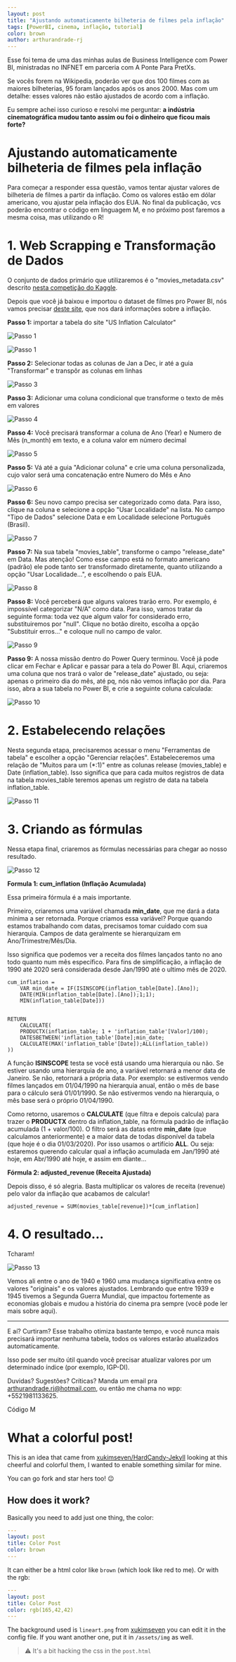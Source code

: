 ```yaml
---
layout: post
title: "Ajustando automaticamente bilheteria de filmes pela inflação"
tags: [PowerBI, cinema, inflação, tutorial]
color: brown
author: arthurandrade-rj
---
```


Esse foi tema de uma das minhas aulas de Business Intelligence com Power BI, ministradas no INFNET em parceria com A Ponte Para PretXs.

Se vocês forem na Wikipedia, poderão ver que dos 100 filmes com as maiores bilheterias, 95 foram lançados após os anos 2000. Mas com um detalhe: esses valores não estão ajustados de acordo com a inflação.

Eu sempre achei isso curioso e resolvi me perguntar: **a indústria cinematográfica mudou tanto assim ou foi o dinheiro que ficou mais forte?**

# Ajustando automaticamente bilheteria de filmes pela inflação

Para começar a responder essa questão, vamos tentar ajustar valores de bilheteria de filmes a partir da inflação. Como os valores estão em dólar americano, vou ajustar pela inflação dos EUA. No final da publicação, vcs poderão encontrar o código em linguagem M, e no próximo post faremos a mesma coisa, mas utilizando o R!

# 1. Web Scrapping e Transformação de Dados
O conjunto de dados primário que utilizaremos é o "movies_metadata.csv" descrito [nesta competição do Kaggle](https://www.kaggle.com/rounakbanik/the-movies-dataset).

Depois que você já baixou e importou o dataset de filmes pro Power BI, nós vamos precisar [deste site](https://www.usinflationcalculator.com/inflation/current-inflation-rates/), que nos dará informações sobre a inflação.

**Passo 1:** importar a tabela do site "US Inflation Calculator"

![Passo 1](https://github.com/arthurandrade-rj/arthurandrade-rj.github.io/blob/master/images/Imagem1.png)

![Passo 1](https://github.com/arthurandrade-rj/arthurandrade-rj.github.io/blob/master/images/Imagem2.png)

**Passo 2:** Selecionar todas as colunas de Jan a Dec, ir até a guia "Transformar" e transpôr as colunas em linhas

![Passo 3](https://github.com/arthurandrade-rj/arthurandrade-rj.github.io/blob/master/assets/Imagem3.png)

**Passo 3:** Adicionar uma coluna condicional que transforme o texto de mês em valores

![Passo 4](https://github.com/arthurandrade-rj/arthurandrade-rj.github.io/blob/master/assets/Imagem4.png)

**Passo 4:** Você precisará transformar a coluna de Ano (Year) e Numero de Mês (n_month) em texto, e a coluna valor em número decimal

![Passo 5](https://github.com/arthurandrade-rj/arthurandrade-rj.github.io/blob/master/assets/Imagem5.png)

**Passo 5:** Vá até a guia "Adicionar coluna" e crie uma coluna personalizada, cujo valor será uma concatenação entre Numero do Mês e Ano

![Passo 6](https://github.com/arthurandrade-rj/arthurandrade-rj.github.io/blob/master/assets/Imagem6.png)

**Passo 6:** Seu novo campo precisa ser categorizado como data. Para isso, clique na coluna e selecione a opção "Usar Localidade" na lista. No campo "Tipo de Dados" selecione Data e em Localidade selecione Português (Brasil).

![Passo 7](https://github.com/arthurandrade-rj/arthurandrade-rj.github.io/blob/master/assets/Imagem7.png)

**Passo 7:** Na sua tabela "movies_table", transforme o campo "release_date" em Data. Mas atenção! Como esse campo está no formato americano (padrão) ele pode tanto ser transformado diretamente, quanto utilizando a opção "Usar Localidade...", e escolhendo o país EUA.

![Passo 8](https://github.com/arthurandrade-rj/arthurandrade-rj.github.io/blob/master/assets/Imagem8.png)

**Passo 8:** Você perceberá que alguns valores trarão erro. Por exemplo, é impossível categorizar "N/A" como data. Para isso, vamos tratar da seguinte forma: toda vez que algum valor for considerado erro, substituiremos por "null". Clique no botão direito, escolha a opção "Substituir erros..." e coloque null no campo de valor.

![Passo 9](https://github.com/arthurandrade-rj/arthurandrade-rj.github.io/blob/master/assets/Imagem9.png)

**Passo 9:** A nossa missão dentro do Power Query terminou. Você já pode clicar em Fechar e Aplicar e passar para a tela do Power BI. Aqui, criaremos uma coluna que nos trará o valor de "release_date" ajustado, ou seja: apenas o primeiro dia do mês, até pq, nós não vemos inflação por dia. Para isso, abra a sua tabela no Power BI, e crie a seguinte coluna calculada:

![Passo 10](https://github.com/arthurandrade-rj/arthurandrade-rj.github.io/blob/master/assets/Imagem10.png)

# 2. Estabelecendo relações

Nesta segunda etapa, precisaremos acessar o menu "Ferramentas de tabela" e escolher a opção "Gerenciar relações". Estabeleceremos uma relação de "Muitos para um (*:1)" entre as colunas release (movies_table) e Date (inflation_table). Isso significa que para cada muitos registros de data na tabela movies_table teremos apenas um registro de data na tabela inflation_table.

![Passo 11](https://github.com/arthurandrade-rj/arthurandrade-rj.github.io/blob/master/assets/Imagem11.png)


# 3. Criando as fórmulas
Nessa etapa final, criaremos as fórmulas necessárias para chegar ao nosso resultado.

![Passo 12](https://github.com/arthurandrade-rj/arthurandrade-rj.github.io/blob/master/assets/Imagem12.png)

**Formula 1: cum_inflation (Inflação Acumulada)**

Essa primeira fórmula é a mais importante. 

Primeiro, criaremos uma variável chamada **min_date**, que me dará a data mínima a ser retornada. Porque criamos essa variável? Porque quando estamos trabalhando com datas, precisamos tomar cuidado com sua hierarquia. Campos de data geralmente se hierarquizam em Ano/Trimestre/Mês/Dia. 

Isso significa que podemos ver a receita dos filmes lançados tanto no ano todo quanto num mês específico. Para fins de simplificação, a inflação de 1990 até 2020 será considerada desde Jan/1990 até o ultimo mês de 2020.

    cum_inflation = 
        VAR min_date = IF(ISINSCOPE(inflation_table[Date].[Ano]);
        DATE(MIN(inflation_table[Date].[Ano]);1;1);
        MIN(inflation_table[Date]))
    

    RETURN
        CALCULATE(
        PRODUCTX(inflation_table; 1 + 'inflation_table'[Valor]/100);
        DATESBETWEEN('inflation_table'[Date];min_date;
        CALCULATE(MAX('inflation_table'[Date]);ALL(inflation_table))        
    ))

A função **ISINSCOPE** testa se você está usando uma hierarquia ou não. Se estiver usando uma hierarquia de ano, a variável retornará a menor data de Janeiro. Se não, retornará a própria data. Por exemplo: se estivermos vendo filmes lançados em 01/04/1990 na hierarquia anual, então o mês de base para o cálculo será 01/01/1990. Se não estivermos vendo na hierarquia, o mês base será o próprio 01/04/1990.

Como retorno, usaremos o **CALCULATE** (que filtra e depois calcula) para trazer o **PRODUCTX** dentro da inflation_table, na fórmula padrão de inflação acumulada (1 + valor/100). O filtro será as datas entre **min_date** (que calculamos anteriormente) e a maior data de todas disponível da tabela (que hoje é o dia 01/03/2020). Por isso usamos o artifício **ALL**. Ou seja: estaremos querendo calcular qual a inflação acumulada em Jan/1990 até hoje, em Abr/1990 até hoje, e assim em diante...

**Fórmula 2: adjusted_revenue (Receita Ajustada)**

Depois disso, é só alegria. Basta multiplicar os valores de receita (revenue) pelo valor da inflação que acabamos de calcular!

    adjusted_revenue = SUM(movies_table[revenue])*[cum_inflation]

# 4. O resultado...
Tcharam!

![Passo 13](https://github.com/arthurandrade-rj/arthurandrade-rj.github.io/blob/master/assets/Imagem13.png)

Vemos ali entre o ano de 1940 e 1960 uma mudança significativa entre os valores "originais" e os valores ajustados. Lembrando que entre 1939 e 1945 tivemos a Segunda Guerra Mundial, que impactou fortemente as economias globais e mudou a história do cinema pra sempre (você pode ler mais sobre aqui).

---------------------


E aí? Curtiram? Esse trabalho otimiza bastante tempo, e você nunca mais precisará importar nenhuma tabela, todos os valores estarão atualizados automaticamente.

Isso pode ser muito útil quando você precisar atualizar valores por um determinado índice (por exemplo, IGP-DI).

Duvidas? Sugestões? Críticas? Manda um email pra arthurandrade.rj@hotmail.com, ou então me chama no wpp: +5521981133625.

Código M










# What a colorful post!

This is an idea that came from [xukimseven/HardCandy-Jekyll](https://github.com/xukimseven/HardCandy-Jekyll) 
looking at this cheerful and colorful them, I wanted to enable something similar for mine.

You can go fork and star hers too! 😉

<!--more-->

## How does it work?

Basically you need to add just one thing, the color:

```yml
---
layout: post
title: Color Post
color: brown
---
```

It can either be a html color like `brown` (which look like red to me). Or with the rgb:

```yml
---
layout: post
title: Color Post
color: rgb(165,42,42)
---
```

The background used is `lineart.png` from [xukimseven](https://github.com/xukimseven) you can edit it in the config file. 
If you want another one, put it in `/assets/img` as well. 
> ⚠️ It's a bit hacking the css in the `post.html`
